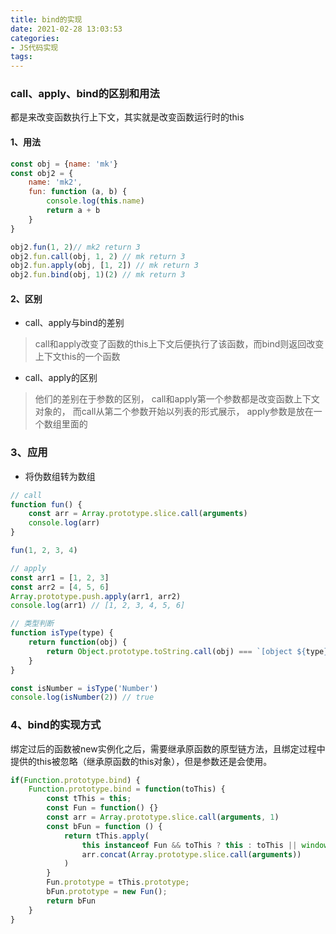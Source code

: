```yaml
---
title: bind的实现
date: 2021-02-28 13:03:53
categories:
- JS代码实现
tags:
---
```


### call、apply、bind的区别和用法
都是来改变函数执行上下文，其实就是改变函数运行时的this

#### 1、用法
```js
const obj = {name: 'mk'}
const obj2 = {
    name: 'mk2',
    fun: function (a, b) {
        console.log(this.name)
        return a + b
    }
}

obj2.fun(1, 2)// mk2 return 3
obj2.fun.call(obj, 1, 2) // mk return 3
obj2.fun.apply(obj, [1, 2]) // mk return 3
obj2.fun.bind(obj, 1)(2) // mk return 3
```

#### 2、区别
- call、apply与bind的差别
> call和apply改变了函数的this上下文后便执行了该函数，而bind则返回改变上下文this的一个函数
- call、apply的区别
> 他们的差别在于参数的区别，
> call和apply第一个参数都是改变函数上下文对象的，
> 而call从第二个参数开始以列表的形式展示，
> apply参数是放在一个数组里面的

### 3、应用
- 将伪数组转为数组
```js
// call
function fun() {
    const arr = Array.prototype.slice.call(arguments)
    console.log(arr)
}

fun(1, 2, 3, 4)

// apply
const arr1 = [1, 2, 3]
const arr2 = [4, 5, 6]
Array.prototype.push.apply(arr1, arr2)
console.log(arr1) // [1, 2, 3, 4, 5, 6]

// 类型判断
function isType(type) {
    return function(obj) {
        return Object.prototype.toString.call(obj) === `[object ${type}]`
    }
}

const isNumber = isType('Number')
console.log(isNumber(2)) // true
```

### 4、bind的实现方式
绑定过后的函数被new实例化之后，需要继承原函数的原型链方法，且绑定过程中提供的this被忽略（继承原函数的this对象），但是参数还是会使用。
```js
if(Function.prototype.bind) {
    Function.prototype.bind = function(toThis) {
        const tThis = this;
        const Fun = function() {}
        const arr = Array.prototype.slice.call(arguments, 1)
        const bFun = function () {
            return tThis.apply(
                this instanceof Fun && toThis ? this : toThis || window, 
                arr.concat(Array.prototype.slice.call(arguments))
            )
        }
        Fun.prototype = tThis.prototype;
        bFun.prototype = new Fun();
        return bFun
    }
}
```